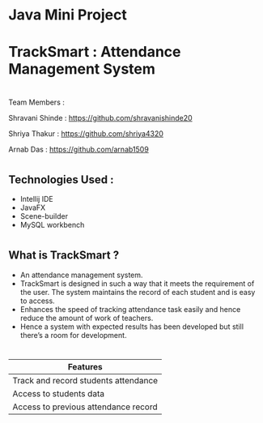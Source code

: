 # Java Mini Project

# TrackSmart : Attendance Management System
#
Team Members :

Shravani Shinde : https://github.com/shravanishinde20

Shriya Thakur : https://github.com/shriya4320

Arnab Das : https://github.com/arnab1509



#

## Technologies Used :
* Intellij IDE
* JavaFX 
* Scene-builder
* MySQL workbench
#
## What is TrackSmart ?
* An attendance management system. 
* TrackSmart is designed in such a way that it meets the requirement of the user. The system maintains the record of each student and is easy to access.
* Enhances the speed of tracking attendance task easily and hence reduce the amount of work of teachers.
* Hence a system with expected results has been developed but still there’s a room for development.

#

| Features                          | 
|-----------------------------------|
| Track and record students attendance         | 
| Access to students data           | 
| Access to previous attendance record|
#
